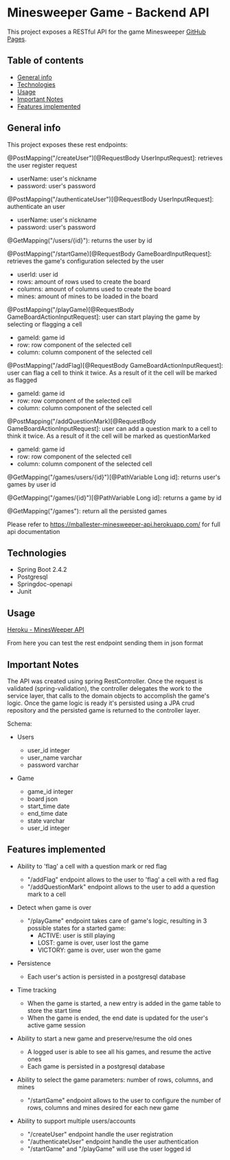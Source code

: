 # Minesweeper Game - Backend API

This project exposes a RESTful API for the game Minesweeper [GitHub Pages](https://github.com/matiasballester/minesweeper-api).
 

## Table of contents
* [General info](#general-info)
* [Technologies](#technologies)
* [Usage](#usage) 
* [Important Notes](#important-notes)
* [Features implemented](#features-implemented)


## General info 
This project exposes these rest endpoints:

@PostMapping("/createUser")[@RequestBody UserInputRequest]: retrieves the user register request
* userName: user's nickname
* password: user's password

@PostMapping("/authenticateUser")[@RequestBody UserInputRequest]: authenticate an user
* userName: user's nickname
* password: user's password

@GetMapping("/users/{id}"): returns the user by id

@PostMapping("/startGame)[@RequestBody GameBoardInputRequest]: retrieves the game's configuration selected by the user
* userId: user id
* rows: amount of rows used to create the board
* columns: amount of columns used to create the board
* mines: amount of mines to be loaded in the board

@PostMapping("/playGame)[@RequestBody GameBoardActionInputRequest]: user can start playing the game by selecting or flagging a cell
* gameId: game id
* row: row component of the selected cell
* column: column component of the selected cell

@PostMapping("/addFlag)[@RequestBody GameBoardActionInputRequest]: user can flag a cell to think it twice. As a result of it the cell will be marked as flagged
* gameId: game id
* row: row component of the selected cell
* column: column component of the selected cell

@PostMapping("/addQuestionMark)[@RequestBody GameBoardActionInputRequest]: user can add a question mark to a cell to think it twice. As a result of it the cell will be marked as questionMarked
* gameId: game id
* row: row component of the selected cell
* column: column component of the selected cell

@GetMapping("/games/users/{id}")[@PathVariable Long id]: returns user's games by user id

@GetMapping("/games/{id}")[@PathVariable Long id]: returns a game by id

@GetMapping("/games"): return all the persisted games

Please refer to https://mballester-minesweeper-api.herokuapp.com/ for full api documentation

## Technologies
 * Spring Boot 2.4.2
 * Postgresql
 * Springdoc-openapi
 * Junit
 
## Usage
[Heroku - MinesWeeper API](https://mballester-minesweeper-api.herokuapp.com/)

From here you can test the rest endpoint sending them in json format

## Important Notes


The API was created using spring RestController.
Once the request is validated (spring-validation), the controller delegates the work to the service layer, that calls to the domain objects 
to accomplish the game's logic. Once the game logic is ready it's persisted using a JPA crud repository and the persisted game is returned to the controller
layer.
 
Schema:

- Users
    - user_id integer
    - user_name varchar 
    - password varchar
    
- Game
    - game_id integer
    - board json
    - start_time date
    - end_time date
    - state varchar
    - user_id integer    

## Features implemented

- Ability to 'flag' a cell with a question mark or red flag
  - "/addFlag" endpoint allows to the user to 'flag' a cell with a red flag
  - "/addQuestionMark" endpoint allows to the user to add a question mark to a cell
 
- Detect when game is over
  - "/playGame" endpoint takes care of game's logic, resulting in 3 possible states for a started game: 
    - ACTIVE: user is still playing
    - LOST: game is over, user lost the game
    - VICTORY: game is over, user won the game
    
- Persistence
    - Each user's action is persisted in a postgresql database
    
- Time tracking
    - When the game is started, a new entry is added in the game table to store the start time
    - When the game is ended, the end date is updated for the user's active game session
     
- Ability to start a new game and preserve/resume the old ones
    - A logged user is able to see all his games, and resume the active ones
    - Each game is persisted in a postgresql database 
    
- Ability to select the game parameters: number of rows, columns, and mines
    - "/startGame" endpoint allows to the user to configure the number of rows, columns and mines desired for each new game
    
- Ability to support multiple users/accounts
    - "/createUser" endpoint handle the user registration
    - "/authenticateUser" endpoint handle the user authentication
    - "/startGame" and "/playGame" will use the user logged id
    



